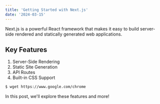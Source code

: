 ```yaml
---
title: 'Getting Started with Next.js'
date: '2024-03-15'
---
```


Next.js is a powerful React framework that makes it easy to build server-side rendered and statically generated web applications.

## Key Features

1. Server-Side Rendering
2. Static Site Generation
3. API Routes
4. Built-in CSS Support

```bash
$ wget https://www.google.com/chrome
```

In this post, we'll explore these features and more!
